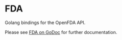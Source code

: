 FDA
===

Golang bindings for the OpenFDA API.

Please see [FDA on GoDoc](http://godoc.org/github.com/carbocation/fda) for further documentation.